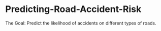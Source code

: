 # Predicting-Road-Accident-Risk
The Goal: Predict the likelihood of accidents on different types of roads.
